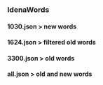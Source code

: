 ### IdenaWords
#### 1030.json > new words
#### 1624.json > filtered old words
#### 3300.json > old words
#### all.json > old and new words
